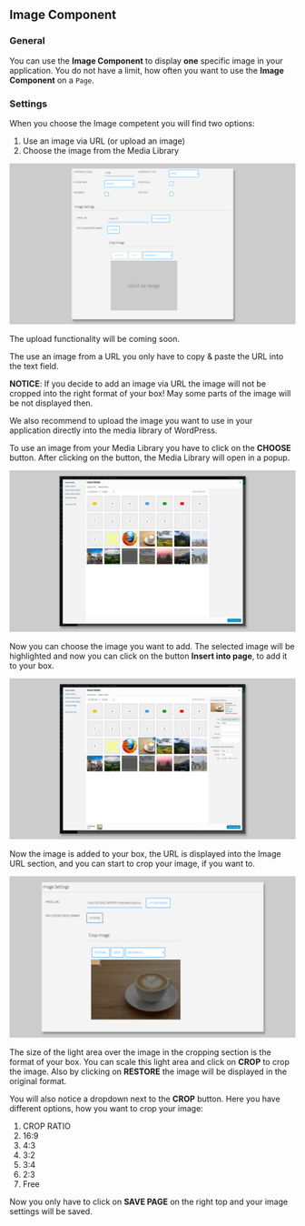 ## Image Component

### General

You can use the **Image Component** to display **one** specific image in your application. You do not have a limit, how often you want to use the **Image Component** on a `Page`.   

### Settings

When you choose the Image competent you will find two options:

1. Use an image via URL (or upload an image)
2. Choose the image from the Media Library

![Image Component](images/Components/image_component_01.jpg)

The upload functionality will be coming soon.

The use an image from a URL you only have to copy & paste the URL into the text field. 

**NOTICE**: If you decide to add an image via URL the image will not be cropped into the right format of your box! May some parts of the image will be not displayed then.  

We also recommend to upload the image you want to use in your application directly into the media library of WordPress.

To use an image from your Media Library you have to click on the **CHOOSE** button. After clicking on the button, the Media Library will open in a popup.  

![Image Component - Media Library](images/Components/image_component_02.jpg)

Now you can choose the image you want to add. The selected image will be highlighted and now you can click on the button **Insert into page**, to add it to your box. 

![Image Component - Media Library](images/Components/image_component_03.jpg)

Now the image is added to your box, the URL is displayed into the Image URL section, and you can start to crop your image, if you want to.

![Image Component - Crop](images/Components/image_component_04.jpg)

The size of the light area over the image in the cropping section is the format of your box. You can scale this light area and click on **CROP** to crop the image. Also by clicking on **RESTORE** the image will be displayed in the original format. 

You will also notice a dropdown next to the **CROP** button. Here you have different options, how you want to crop your image:

1. CROP RATIO
2. 16:9
3. 4:3
4. 3:2
5. 3:4
6. 2:3
7. Free

Now you only have to click on **SAVE PAGE** on the right top and your image settings will be saved.
